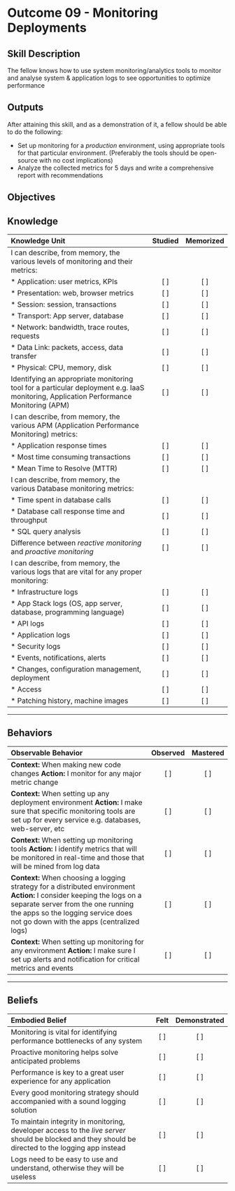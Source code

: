 # Outcome 09 - Monitoring Deployments

Skill Description
-----------------
The fellow knows how to use system monitoring/analytics tools to monitor and analyse system & application logs to see opportunities to optimize performance


Outputs
-------
After attaining this skill, and as a demonstration of it, a fellow should be able to do the following:

- Set up monitoring for a _production_ environment, using appropriate tools for that particular environment. (Preferably the tools should be open-source with no cost implications)
- Analyze the collected metrics for 5 days and write a comprehensive report with recommendations


**Objectives**
--------------


## **Knowledge**

| Knowledge Unit   |      Studied      | Memorized |
|:-----------------|:-----------------:|:---------:|
| I can describe, from memory, the various levels of monitoring and their metrics: | | |
| * Application: user metrics, KPIs               | [ ] | [ ] |
| * Presentation: web, browser metrics            | [ ] | [ ] |
| * Session: session, transactions                | [ ] | [ ] |
| * Transport: App server, database               | [ ] | [ ] |
| * Network: bandwidth, trace routes, requests    | [ ] | [ ] |
| * Data Link: packets, access, data transfer     | [ ] | [ ] |
| * Physical: CPU, memory, disk                   | [ ] | [ ] |
| Identifying an appropriate monitoring tool for a particular deployment e.g. IaaS monitoring, Application Performance Monitoring (APM) | [ ] | [ ] |
| I can describe, from memory, the various APM (Application Performance Monitoring) metrics: | | |
| * Application response times | [ ] | [ ] |
| * Most time consuming transactions | [ ] | [ ] |
| * Mean Time to Resolve (MTTR) | [ ] | [ ] |
| I can describe, from memory, the various Database monitoring metrics: | | |
| * Time spent in database calls | [ ] | [ ] |
| * Database call response time and throughput | [ ] | [ ] |
| * SQL query analysis | [ ] | [ ] |
| Difference between _reactive monitoring_ and _proactive monitoring_ | [ ] | [ ] |
| I can describe, from memory, the various logs that are vital for any proper monitoring: | | |
| * Infrastructure logs | [ ] | [ ] |
| * App Stack logs (OS, app server, database, programming language) | [ ] | [ ] |
| * API logs | [ ] | [ ] |
| * Application logs | [ ] | [ ] |
| * Security logs | [ ] | [ ] |
| * Events, notifications, alerts | [ ] | [ ] |
| * Changes, configuration management, deployment | [ ] | [ ] |
| * Access | [ ] | [ ] |
| * Patching history, machine images | [ ] | [ ] |


----------------


## **Behaviors**

| Observable Behavior   |      Observed      | Mastered |
|:----------------------|:------------------:|:--------:|
| **Context:** When making new code changes **Action:** I monitor for any major metric change | [ ] | [ ] |
| **Context:** When setting up any deployment environment **Action:** I make sure that specific monitoring tools are set up for every service e.g. databases, web-server, etc | [ ] | [ ] |
| **Context:** When setting up monitoring tools **Action:** I identify metrics that will be monitored in real-time and those that will be mined from log data | [ ] | [ ] |
| **Context:** When choosing a logging strategy for a distributed environment **Action:** I consider keeping the logs on a separate server from the one running the apps so the logging service does not go down with the apps (centralized logs) | [ ] | [ ] |
| **Context:** When setting up monitoring for any environment **Action:** I make sure I set up alerts and notification for critical metrics and events | [ ] | [ ] |


--------------


## **Beliefs**

| Embodied Belief   |      Felt      | Demonstrated |
|:------------------|:--------------:|:------------:|
| Monitoring is vital for identifying performance bottlenecks of any system | [ ] | [ ] |
| Proactive monitoring helps solve anticipated problems | [ ] | [ ] |
| Performance is key to a great user experience for any application | [ ] | [ ] |
| Every good monitoring strategy should accompanied with a sound logging solution | [ ] | [ ] |
| To maintain integrity in monitoring, developer access to the _live server_ should be blocked and they should be directed to the logging app instead | [ ] | [ ] |
| Logs need to be easy to use and understand, otherwise they will be useless | [ ] | [ ] |

